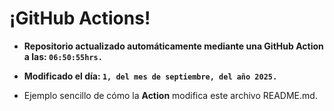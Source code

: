 # ¡GitHub Actions!
* **Repositorio actualizado automáticamente mediante una GitHub Action a las: `06:50:55hrs.`**
* **Modificado el día: `1, del mes de septiembre, del año 2025.`**

* Ejemplo sencillo de cómo la **Action** modifica este archivo README.md.
